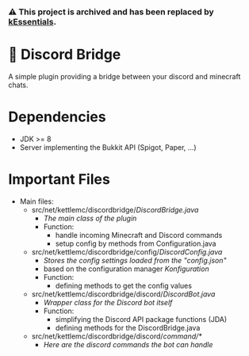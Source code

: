 ### ⚠ This project is archived and has been replaced by [kEssentials](https://github.com/KettleMC-Network/kEssentials).

# 🌉 Discord Bridge

A simple plugin providing a bridge between your discord and minecraft chats.

# Dependencies
- JDK >= 8
- Server implementing the Bukkit API (Spigot, Paper, ...)

# Important Files
- Main files:
    - src/net/kettlemc/discordbridge/*DiscordBridge.java*
        - *The main class of the plugin*
        - Function:
          - handle incoming Minecraft and Discord commands
          - setup config by methods from Configuration.java
    - src/net/kettlemc/discordbridge/config/*DiscordConfig.java*
        - *Stores the config settings loaded from the "config.json"*
        - based on the configuration manager *Konfiguration*
        - Function:
          - defining methods to get the config values
    - src/net/kettlemc/discordbridge/discord/*DiscordBot.java*
        - *Wrapper class for the Discord bot itself*
        - Function:
          - simplifying the Discord API package functions (JDA)
          - defining methods for the DiscordBridge.java
    - src/net/kettlemc/discordbridge/discord/*command/\**
        - *Here are the discord commands the bot can handle*
